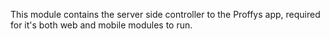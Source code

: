 This module contains the server side controller to the Proffys app, required for it's both web and mobile modules to run.
